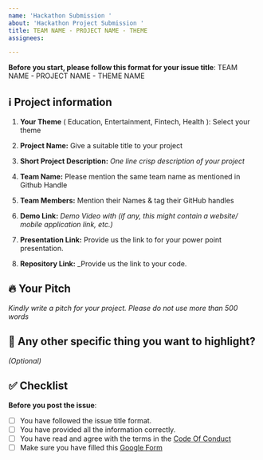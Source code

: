 ```yaml
---
name: 'Hackathon Submission '
about: 'Hackathon Project Submission '
title: TEAM NAME - PROJECT NAME - THEME
assignees: 

---
```


**Before you start, please follow this format for your issue title**:
TEAM NAME - PROJECT NAME - THEME NAME

## ℹ️ Project information


1. **Your Theme** ( Education, Entertainment, Fintech, Health ): Select your theme
 
2. **Project Name:** Give a suitable title to your project

3. **Short Project Description:** _One line crisp description of your project_

4. **Team Name:** Please mention the same team name as mentioned in Github Handle 

5. **Team Members:** Mention their Names & tag their GitHub handles

6. **Demo Link:** _Demo Video with (if any, this might contain a website/ mobile application link, etc.)_

7. **Presentation Link:** Provide us the link to for your power point presentation. 

8. **Repository Link:** _Provide us the link to your code. 

## 🔥 Your Pitch
_Kindly write a pitch for your project. Please do not use more than 500 words_



## 🔦 Any other specific thing you want to highlight?
_(Optional)_


## ✅ Checklist

**Before you post the issue**:
- [ ] You have followed the issue title format.
- [ ] You have provided all the information correctly.
- [ ] You have read and agree with the terms in the [Code Of Conduct](https://github.com/scaleracademy/hackx-submissions/blob/main/coc.md)
- [ ] Make sure you have filled this [Google Form](https://bit.ly/hackxprojectsubmisson)
